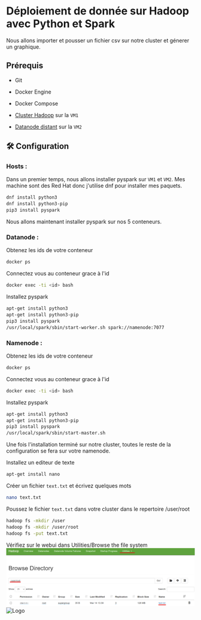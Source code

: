 
# Déploiement de donnée sur Hadoop avec Python et Spark

Nous allons importer et pousser un fichier csv sur notre cluster et génerer un graphique.



## Prérequis

- Git

- Docker Engine

- Docker Compose

- [Cluster Hadoop](https://github.com/baha1218/HadoopCluster) sur la `VM1`

- [Datanode distant](https://github.com/baha1218/HadoopDatanode) sur la `VM2`

## 🛠 Configuration

### Hosts : 

Dans un premier temps, nous allons installer pyspark sur `VM1` et `VM2`. Mes machine sont des Red Hat donc j'utilise dnf pour installer mes paquets.

```bash
dnf install python3
dnf install python3-pip
pip3 install pyspark
```

Nous allons maintenant installer pyspark sur nos 5 conteneurs. 



### Datanode : 

Obtenez les ids de votre conteneur

```bash
docker ps
```

Connectez vous au conteneur grace à l'id

```bash
docker exec -ti <id> bash
```

Installez pyspark
```bash
apt-get install python3
apt-get install python3-pip
pip3 install pyspark
/usr/local/spark/sbin/start-worker.sh spark://namenode:7077
```

### Namenode : 

Obtenez les ids de votre conteneur

```bash
docker ps
```

Connectez vous au conteneur grace à l'id

```bash
docker exec -ti <id> bash
```

Installez pyspark
```bash
apt-get install python3
apt-get install python3-pip
pip3 install pyspark
/usr/local/spark/sbin/start-master.sh
```
Une fois l'installation terminé sur notre cluster, toutes le reste de la configuration se fera sur votre namenode.

Installez un editeur de texte

```bash
apt-get install nano
```
Créer un fichier `text.txt` et écrivez quelques mots
```bash
nano text.txt
```
Poussez le fichier `text.txt` dans votre cluster dans le repertoire /user/root
```bash
hadoop fs -mkdir /user
hadoop fs -mkdir /user/root
hadoop fs -put text.txt
```
Vérifiez sur le webui dans Utilities/Browse the file system
![webuihadoop](hadoop.png)
![Logo](https://dev-to-uploads.s3.amazonaws.com/uploads/articles/th5xamgrr6se0x5ro4g6.png)

